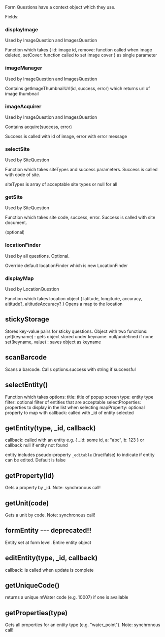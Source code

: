 Form Questions have a context object which they use.

Fields:

### displayImage

Used by ImageQuestion and ImagesQuestion

Function which takes { id: image id, remove: function called when image deleted, setCover: function called to set image cover } as single parameter

### imageManager

Used by ImageQuestion and ImagesQuestion

Contains getImageThumbnailUrl(id, success, error) which returns url of image thumbnail

### imageAcquirer

Used by ImageQuestion and ImagesQuestion

Contains acquire(success, error)

Success is called with id of image, error with error message

### selectSite

Used by SiteQuestion

Function which takes siteTypes and success parameters. Success is called with code of site.

siteTypes is array of acceptable site types or null for all

### getSite

Used by SiteQuestion

Function which takes site code, success, error. Success is called with site document.
 
(optional)

### locationFinder

Used by all questions. Optional.

Override default locationFinder which is new LocationFinder

### displayMap

Used by LocationQuestion

Function which takes location object ( latitude, longitude, accuracy, altitude?, altitudeAccuracy? )
Opens a map to the location

## stickyStorage

Stores key-value pairs for sticky questions. Object with two functions:
get(keyname) : gets object stored under keyname. null/undefined if none
set(keyname, value) : saves object as keyname

## scanBarcode

Scans a barcode. Calls options.success with string if successful

## selectEntity(<options>)

Function which takes options:
title: title of popup screen
type: entity type
filter: optional filter of entities that are acceptable
selectProperties: properties to display in the list when selecting
mapProperty: optional property to map with
callback: called with _id of entity selected

## getEntity(type, _id, callback)

callback: called with an entity e.g. { _id: some id, a: "abc", b: 123 } or callback null if entity not found

entity includes pseudo-property `_editable` (true/false) to indicate if entity can be edited. Default is false

## getProperty(id)

Gets a property by _id. Note: synchronous call!

## getUnit(code)

Gets a unit by code. Note: synchronous call!

## formEntity --- deprecated!!

Entity set at form level. Entire entity object

## editEntity(type, _id, callback)

callback: is called when update is complete

## getUniqueCode()

returns a unique mWater code (e.g. 10007) if one is available

## getProperties(type)

Gets all properties for an entity type (e.g. "water_point"). Note: synchronous call!

